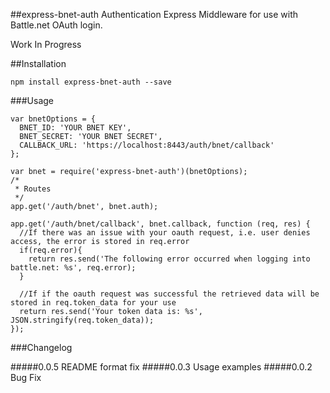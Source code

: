 ##express-bnet-auth
Authentication Express Middleware for use with Battle.net OAuth login.

Work In Progress

##Installation
```
npm install express-bnet-auth --save
```

###Usage
```
var bnetOptions = {
  BNET_ID: 'YOUR BNET KEY',
  BNET_SECRET: 'YOUR BNET SECRET',
  CALLBACK_URL: 'https://localhost:8443/auth/bnet/callback'
};

var bnet = require('express-bnet-auth')(bnetOptions);
/*
 * Routes
 */
app.get('/auth/bnet', bnet.auth);

app.get('/auth/bnet/callback', bnet.callback, function (req, res) {
  //If there was an issue with your oauth request, i.e. user denies access, the error is stored in req.error
  if(req.error){
    return res.send('The following error occurred when logging into battle.net: %s', req.error);
  }

  //If if the oauth request was successful the retrieved data will be stored in req.token_data for your use
  return res.send('Your token data is: %s', JSON.stringify(req.token_data));
});
```

###Changelog

#####0.0.5 README format fix
#####0.0.3 Usage examples
#####0.0.2 Bug Fix

